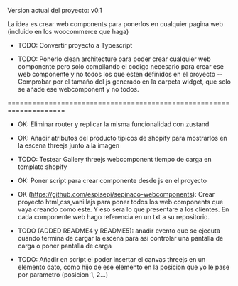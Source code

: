 
Version actual del proyecto: v0.1

La idea es crear web components para ponerlos en cualquier pagina web (incluido en los woocommerce que haga)


 - TODO: Convertir proyecto a Typescript

 - TODO: Ponerlo clean architecture para poder crear cualquier web componente pero solo compilando el codigo necesario para crear ese web componente y no todos los que esten definidos en el proyecto
   -- Comprobar por el tamaño del js generado en la carpeta widget, que solo se añade ese webcomponent y no todos.



====================================================================

 - OK: Eliminar router y replicar la misma funcionalidad con zustand
 - OK: Añadir atributos del producto tipicos de shopify para mostrarlos en la escena threejs junto a la imagen
 - TODO: Testear Gallery threejs webcomponent tiempo de carga en template shopify
 - OK: Poner script para crear componente desde js en el proyecto
 - OK (https://github.com/espisepi/sepinaco-webcomponents): Crear proyecto html,css,vanillajs para poner todos los web components que vaya creando como este. Y eso sera lo que presentare a los clientes. En cada componente web hago referencia en un txt a su repositorio.
 - TODO (ADDED README4 y README5): anadir evento que se ejecuta cuando termina de cargar la escena para asi controlar una pantalla de carga o poner pantalla de carga

 - TODO: Añadir en script el poder insertar el canvas threejs en un elemento dato, como hijo de ese elemento en la posicion que yo le pase por parametro (posicion 1, 2...)
